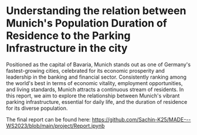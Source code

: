 # Understanding the relation between Munich's Population Duration of Residence to the Parking Infrastructure in the city

Positioned as the capital of Bavaria, Munich stands out as one of Germany's fastest-growing cities, celebrated for its economic prosperity and leadership in the banking and financial sector. Consistently ranking among the world's best in terms of economic vitality, employment opportunities, and living standards, Munich attracts a continuous stream of residents. In this report, we aim to explore the relationship between Munich's vibrant parking infrastructure, essential for daily life, and the duration of residence for its diverse population.

The final report can be found here: https://github.com/Sachin-K25/MADE---WS2023/blob/main/project/Report.ipynb

